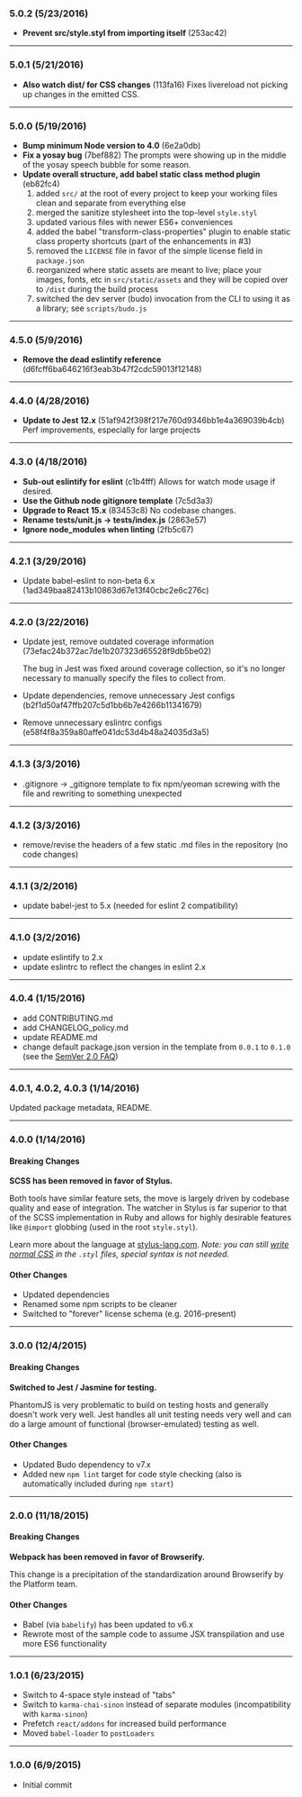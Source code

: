 ### 5.0.2 (5/23/2016)

- __Prevent src/style.styl from importing itself__ (253ac42)

---

### 5.0.1 (5/21/2016)

- __Also watch dist/ for CSS changes__ (113fa16) Fixes livereload not picking up changes in the emitted CSS.

---

### 5.0.0 (5/19/2016)

- __Bump minimum Node version to 4.0__ (6e2a0db)
- __Fix a yosay bug__ (7bef882) The prompts were showing up in the middle of the yosay speech bubble for some reason.
- __Update overall structure, add babel static class method plugin__ (eb82fc4)
    1. added `src/` at the root of every project to keep your working files clean and separate from everything else
    2. merged the sanitize stylesheet into the top-level `style.styl`
    3. updated various files with newer ES6+ conveniences
    4. added the babel "transform-class-properties" plugin to enable static class property shortcuts
       (part of the enhancements in #3)
    5. removed the `LICENSE` file in favor of the simple license field in `package.json`
    6. reorganized where static assets are meant to live; place your images, fonts, etc in `src/static/assets`
       and they will be copied over to `/dist` during the build process
    7. switched the dev server (budo) invocation from the CLI to using it as a library; see `scripts/budo.js`

---

### 4.5.0 (5/9/2016)

- __Remove the dead eslintify reference__ (d6fcff6ba646216f3eab3b47f2cdc59013f12148)

---

### 4.4.0 (4/28/2016)

- __Update to Jest 12.x__ (51af942f398f217e760d9346bb1e4a369039b4cb) Perf improvements, especially for large projects

---

### 4.3.0 (4/18/2016)

- __Sub-out eslintify for eslint__ (c1b4fff) Allows for watch mode usage if desired.
- __Use the Github node gitignore template__ (7c5d3a3)
- __Upgrade to React 15.x__ (83453c8) No codebase changes.
- __Rename __tests__/unit.js -> __tests__/index.js__ (2863e57)
- __Ignore node_modules when linting__ (2fb5c67)

---

### 4.2.1 (3/29/2016)

- Update babel-eslint to non-beta 6.x (1ad349baa82413b10863d67e13f40cbc2e6c276c)

---

### 4.2.0 (3/22/2016)

- Update jest, remove outdated coverage information (73efac24b372ac7de1b207323d65528f9db5be02)

  The bug in Jest was fixed around coverage collection, so it's no longer necessary to manually specify the files to collect from.

- Update dependencies, remove unnecessary Jest configs (b2f1d50af47ffb207c5d1bb6b7e4266b11341679)

- Remove unnecessary eslintrc configs (e58f4f8a359a80affe041dc53d4b48a24035d3a5)

---

### 4.1.3 (3/3/2016)

- .gitignore -> _gitignore template to fix npm/yeoman screwing with the file and rewriting to something unexpected

---

### 4.1.2 (3/3/2016)

- remove/revise the headers of a few static .md files in the repository (no code changes)

---

### 4.1.1 (3/2/2016)

- update babel-jest to 5.x (needed for eslint 2 compatibility)

---

### 4.1.0 (3/2/2016)

- update eslintify to 2.x
- update eslintrc to reflect the changes in eslint 2.x

---

### 4.0.4 (1/15/2016)

- add CONTRIBUTING.md
- add CHANGELOG_policy.md
- update README.md
- change default package.json version in the template from `0.0.1` to `0.1.0` (see the [SemVer 2.0 FAQ](http://semver.org/))

---

### 4.0.1, 4.0.2, 4.0.3 (1/14/2016)

Updated package metadata, README.

---

### 4.0.0 (1/14/2016)
#### Breaking Changes

__SCSS has been removed in favor of Stylus.__

Both tools have similar feature sets, the move is largely driven by codebase quality and ease of integration. The watcher in Stylus is far superior to that of the SCSS implementation in Ruby and allows for highly desirable features like `@import` globbing (used in the root `style.styl`).

Learn more about the language at [stylus-lang.com](http://stylus-lang.com/). _Note: you can still [write normal CSS](http://stylus-lang.com/docs/css-style.html) in the `.styl` files, special syntax is not needed._

#### Other Changes

- Updated dependencies
- Renamed some npm scripts to be cleaner
- Switched to "forever" license schema (e.g. 2016-present)

---

### 3.0.0 (12/4/2015)
#### Breaking Changes

__Switched to Jest / Jasmine for testing.__

PhantomJS is very problematic to build on testing hosts and generally doesn't work very well. Jest handles all unit testing needs very well and can do a large amount of functional (browser-emulated) testing as well.

#### Other Changes

- Updated Budo dependency to v7.x
- Added new `npm lint` target for code style checking (also is automatically included during `npm start`)

---

### 2.0.0 (11/18/2015)
#### Breaking Changes

__Webpack has been removed in favor of Browserify.__

This change is a precipitation of the standardization around Browserify by the Platform team.

#### Other Changes

- Babel (via `babelify`) has been updated to v6.x
- Rewrote most of the sample code to assume JSX transpilation and use more ES6 functionality

---

### 1.0.1 (6/23/2015)

- Switch to 4-space style instead of "tabs"
- Switch to `karma-chai-sinon` instead of separate modules (incompatibility with `karma-sinon`)
- Prefetch `react/addons` for increased build performance
- Moved `babel-loader` to `postLoaders`

---

### 1.0.0 (6/9/2015)

- Initial commit
